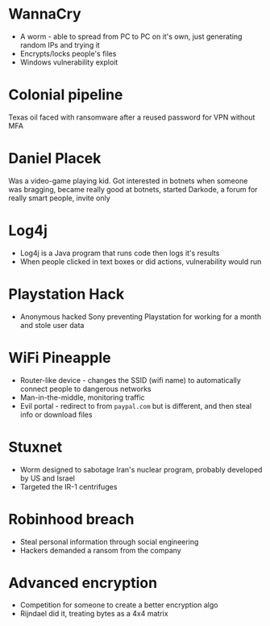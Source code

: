 # WannaCry

- A worm - able to spread from PC to PC on it's own, just generating random IPs and trying it
- Encrypts/locks people's files
- Windows vulnerability exploit

# Colonial pipeline

Texas oil faced with ransomware after a reused password for VPN without MFA

# Daniel Placek

Was a video-game playing kid. Got interested in botnets when someone was bragging, became really good at botnets, started Darkode, a forum for really smart people, invite only

# Log4j

- Log4j is a Java program that runs code then logs it's results
- When people clicked in text boxes or did actions, vulnerability would run

# Playstation Hack

- Anonymous hacked Sony preventing Playstation for working for a month and stole user data

# WiFi Pineapple

- Router-like device - changes the SSID (wifi name) to automatically connect people to dangerous networks
- Man-in-the-middle, monitoring traffic
- Evil portal - redirect to from `paypal.com` but is different, and then steal info or download files

# Stuxnet

- Worm designed to sabotage Iran's nuclear program, probably developed by US and Israel
- Targeted the IR-1 centrifuges

# Robinhood breach

- Steal personal information through social engineering
- Hackers demanded a ransom from the company

# Advanced encryption

- Competition for someone to create a better encryption algo
- Rijndael did it, treating bytes as a 4x4 matrix

